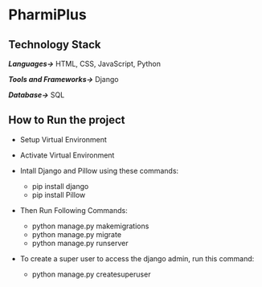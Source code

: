# PharmiPlus


## Technology Stack

***Languages->*** HTML, CSS, JavaScript, Python

***Tools and Frameworks->*** Django

***Database->*** SQL

## How to Run the project

- Setup Virtual Environment
- Activate Virtual Environment
- Intall Django and Pillow using these commands:

    - pip install django
    - pip install Pillow
- Then Run Following Commands:

    - python manage.py makemigrations
    - python manage.py migrate
    - python manage.py runserver
- To create a super user to access the django admin, run this command:

    - python manage.py createsuperuser   
